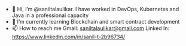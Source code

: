 - 👋 Hi, I’m @saniltalaulikar. I have worked in DevOps, Kubernetes and Java in a professional capacity
- 🌱 I’m currently learning Blockchain and smart contract development
- 📫 How to reach me
    Gmail: saniltalaulikar@gmail.com
    Linked In: https://www.linkedin.com/in/sanil-t-2b96734/

<!---
saniltalaulikar/saniltalaulikar is a ✨ special ✨ repository because its `README.md` (this file) appears on your GitHub profile.
You can click the Preview link to take a look at your changes.
--->
